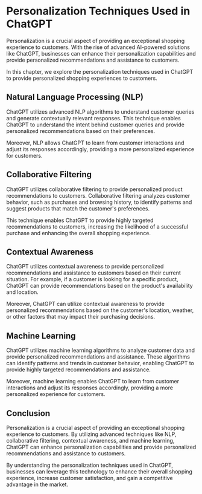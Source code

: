 Personalization Techniques Used in ChatGPT
=============================================================================================================

Personalization is a crucial aspect of providing an exceptional shopping experience to customers. With the rise of advanced AI-powered solutions like ChatGPT, businesses can enhance their personalization capabilities and provide personalized recommendations and assistance to customers.

In this chapter, we explore the personalization techniques used in ChatGPT to provide personalized shopping experiences to customers.

Natural Language Processing (NLP)
---------------------------------

ChatGPT utilizes advanced NLP algorithms to understand customer queries and generate contextually relevant responses. This technique enables ChatGPT to understand the intent behind customer queries and provide personalized recommendations based on their preferences.

Moreover, NLP allows ChatGPT to learn from customer interactions and adjust its responses accordingly, providing a more personalized experience for customers.

Collaborative Filtering
-----------------------

ChatGPT utilizes collaborative filtering to provide personalized product recommendations to customers. Collaborative filtering analyzes customer behavior, such as purchases and browsing history, to identify patterns and suggest products that match the customer's preferences.

This technique enables ChatGPT to provide highly targeted recommendations to customers, increasing the likelihood of a successful purchase and enhancing the overall shopping experience.

Contextual Awareness
--------------------

ChatGPT utilizes contextual awareness to provide personalized recommendations and assistance to customers based on their current situation. For example, if a customer is looking for a specific product, ChatGPT can provide recommendations based on the product's availability and location.

Moreover, ChatGPT can utilize contextual awareness to provide personalized recommendations based on the customer's location, weather, or other factors that may impact their purchasing decisions.

Machine Learning
----------------

ChatGPT utilizes machine learning algorithms to analyze customer data and provide personalized recommendations and assistance. These algorithms can identify patterns and trends in customer behavior, enabling ChatGPT to provide highly targeted recommendations and assistance.

Moreover, machine learning enables ChatGPT to learn from customer interactions and adjust its responses accordingly, providing a more personalized experience for customers.

Conclusion
----------

Personalization is a crucial aspect of providing an exceptional shopping experience to customers. By utilizing advanced techniques like NLP, collaborative filtering, contextual awareness, and machine learning, ChatGPT can enhance personalization capabilities and provide personalized recommendations and assistance to customers.

By understanding the personalization techniques used in ChatGPT, businesses can leverage this technology to enhance their overall shopping experience, increase customer satisfaction, and gain a competitive advantage in the market.
